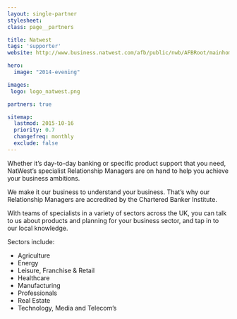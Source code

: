 ```yaml
---
layout: single-partner
stylesheet:
class: page__partners

title: Natwest
tags: 'supporter'
website: http://www.business.natwest.com/afb/public/nwb/AFBRoot/mainhome/upto2m/placeholder/!ut/p/c5/rZDJdqJQEIafpR8AKe7EZckkQjMooCgbDjiDCDFRxKcP6d60OSfpTaqW36mqvz4xFYc-57fjPn87Nuf8JC7FlGXKIpLA1glwx1DAnrozLnEbkQAPfPUPDxaYga0EEQ0ZQxHIT9OBZ5BhmmIt8l0cUCYm4hJIFpV9az-qR1hC_4gNf_oWzzrPrCCuGojjoPeM9T0q_Wk0Z8gzO-TF3h3WirQYz0zVpU0srX_9TQJflAr_-cMR02NRj7p1PYIR5kyWJC5zqgAQzPAQNH1eMJHHw6NuFPqyh-UIfeKfRJj4e_4h6oN_E38lpnJGeKhKMdFmsooUUPW5ZQdzi3ObifEPqvxz6ytZBP3orSfxkowAKAWOCQUGEhKTdIW18tXuDDPM2vDOfXeCrmOuLx09rg96u8ld09niXYE36XWi51AMgYyrzBX0ulM9Tdmwab_OJpW13W9SBmqa5CHTwzKBi3qI-vrlSHuqpI8UqUKQhqhooMOKMC4ky5BnZ1f4vTyd4vz2diY2ubvW6Wzszpp7bW8m9NqlSl7afqvjZl53S9sCInsHISjIwd8nzrTPvViosrrdV7S8HJqkvOrV1igFzBbIFP1JU2_Ftp7fXOqY4SBY4nj_Djf1yFs!/dl3/d3/L2dBISEvZ0FBIS9nQSEh/?1dmy&current=true&urile=wcm%3apath%3a/afb-natwest-content_en_gb/st-natwest-business/sa-natwest-accounts/banking_with_us/nw-0-2m-accreditation-articl

hero:
  image: "2014-evening"

images:
 logo: logo_natwest.png

partners: true

sitemap:
  lastmod: 2015-10-16
  priority: 0.7
  changefreq: monthly
  exclude: false
---
```


Whether it&rsquo;s day-to-day banking or specific product support that you need, NatWest&rsquo;s specialist Relationship Managers are on hand to help you achieve your business ambitions.

We make it our business to understand your business. That&rsquo;s why our Relationship Managers are accredited by the Chartered Banker Institute.

With teams of specialists in a variety of sectors across the UK, you can talk to us about products and planning for your business sector, and tap in to our local knowledge.

Sectors include:

- Agriculture
- Energy
- Leisure, Franchise & Retail
- Healthcare
- Manufacturing
- Professionals
- Real Estate
- Technology, Media and Telecom&rsquo;s
